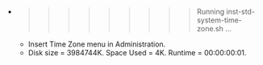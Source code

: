 * >>>>>>>>> Running inst-std-system-time-zone.sh ...
  * Insert Time Zone menu in Administration.
  * Disk size = 3984744K. Space Used = 4K. Runtime = 00:00:00:01.
